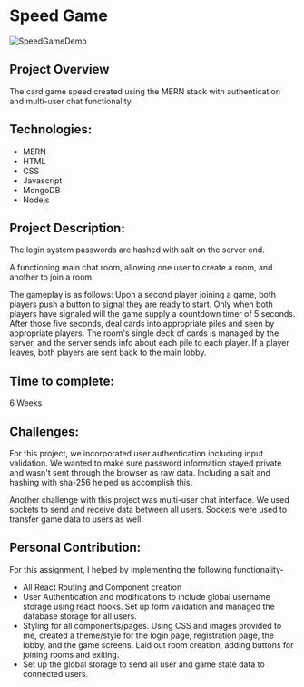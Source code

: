 ﻿# Speed Game
![SpeedGameDemo](https://github.com/jessicacaron/Redacted_Speed_Game/assets/77312057/3b300ede-aed7-4e75-a852-936615ae405f)


## Project Overview

The card game speed created using the MERN stack with authentication and multi-user chat functionality.


## Technologies:
- MERN
- HTML
- CSS
- Javascript
- MongoDB
- Nodejs
      
## Project Description:

The login system passwords are hashed with salt on the server end.

A functioning main chat room, allowing one user to create a room, and another to join a room.

The gameplay is as follows:
Upon a second player joining a game, both players push a button to signal they are ready to start. Only when both players have signaled will the game supply a countdown timer of 5 seconds. After those five seconds, deal cards into appropriate piles and seen by appropriate players. The room's single deck of cards is managed by the server, and the server sends info about each pile to each player. If a player leaves, both players are sent back to the main lobby.

## Time to complete:

 6 Weeks

## Challenges:
For this project, we incorporated user authentication including input validation.  We wanted to make sure password information stayed private and wasn't sent through the browser as raw data.  Including a salt and hashing with sha-256 helped us accomplish this.  
      
Another challenge with this project was multi-user chat interface.  We used sockets to send and receive data between all users.  Sockets were used to transfer game data to users as well.

## Personal Contribution:
For this assignment, I helped by implementing the following functionality-
- All React Routing and Component creation
- User Authentication and modifications to include global username storage using react hooks. Set up form validation and managed the database storage for all users.
- Styling for all components/pages. Using CSS and images provided to me, created a theme/style for the login page, registration page, the lobby, and the game screens. Laid out room creation, adding buttons for joining rooms and exiting.
- Set up the global storage to send all user and game state data to connected users.
